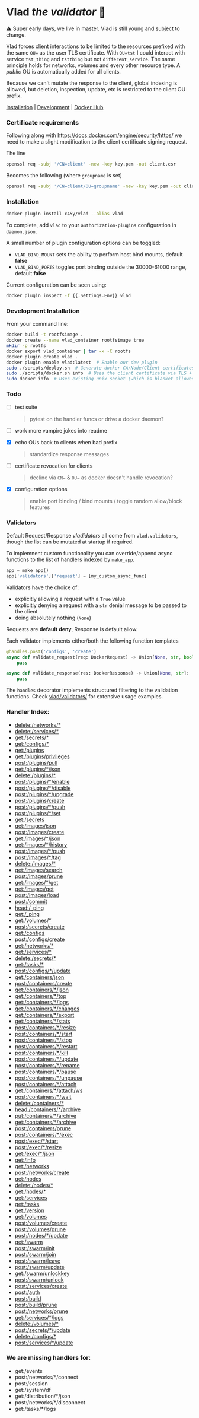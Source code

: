# Vlad *the validator* 🧛

:warning: Super early days, we live in master. Vlad is still young and subject to change.

Vlad forces client interactions to be limited to the resources prefixed with the same `OU=` as the user TLS certificate. With `OU=tst` I could interact with service `tst_thing` and `tstthing` but not `different_service`. The same principle holds for networks, volumes and every other resource type. A *public* OU is automatically added for all clients.

Because we can't mutate the response to the client, global indexing is allowed, but deletion, inspection, update, etc is restricted to the client OU prefix.

[Installation](#installation) | [Development](#development-installation) | [Docker Hub](https://hub.docker.com/r/c45y/vlad)


### Certificate requirements

Following along with <https://docs.docker.com/engine/security/https/> we need to make a slight modification to the client certificate signing request.

The line
```bash
openssl req -subj '/CN=client' -new -key key.pem -out client.csr
```

Becomes the following (where `groupname` is set)

```bash
openssl req -subj '/CN=client/OU=groupname' -new -key key.pem -out client.csr
```

### Installation

```bash
docker plugin install c45y/vlad --alias vlad
```

To complete, add `vlad` to your `authorization-plugins` configuration in `daemon.json`.

A small number of plugin configuration options can be toggled:

- `VLAD_BIND_MOUNT` sets the ability to perform host bind mounts, default **false**
- `VLAD_BIND_PORTS` toggles port binding outside the 30000-61000 range, default **false**

Current configuration can be seen using:

```bash
docker plugin inspect -f {{.Settings.Env}} vlad
```


### Development Installation

From your command line:

```bash
docker build -t rootfsimage .
docker create --name vlad_container rootfsimage true
mkdir -p rootfs
docker export vlad_container | tar -x -C rootfs
docker plugin create vlad .
docker plugin enable vlad:latest  # Enable our dev plugin
sudo ./scripts/deploy.sh  # Generate docker CA/Node/Client certificates and deploy daemon.json
sudo ./scripts/docker.sh info  # Uses the client certificate via TLS + vlad authz
sudo docker info  # Uses existing unix socket (which is blanket allowed by vlad)
```


### Todo

- [ ] test suite
    > pytest on the handler funcs or drive a docker daemon?
- [ ] work more vampire jokes into readme
- [x] echo OUs back to clients when bad prefix
    > standardize response messages
- [ ] certificate revocation for clients
    > decline via `CN=` & `OU=` as docker doesn't handle revocation?
- [x] configuration options
    > enable port binding / bind mounts / toggle random allow/block features


### Validators

Default Request/Response *vladidators* all come from `vlad.validators`, though the list can be mutated at startup if required.

To implemnent custom functionality you can override/append async functions to the list of handlers indexed by `make_app`.

```python
app = make_app()
app['validators']['request'] = [my_custom_async_func]
```

Validators have the choice of:

- explicitly allowing a request with a `True` value
- explicitly denying a request with a `str` denial message to be passed to the client
- doing absolutely nothing (`None`)

Requests are **default deny**, Response is default allow.

Each validator implements either/both the following function templates
```python
@handles.post('configs', 'create')
async def validate_request(req: DockerRequest) -> Union[None, str, bool]:
    pass

async def validate_response(res: DockerResponse) -> Union[None, str]:
    pass
```

The `handles` decorator implements structured filtering to the validation functions. Check [vlad/validators/](vlad/validators/) for extensive usage examples.


### Handler Index:

- [delete:/networks/*](vlad/validators/networks_OU_delete.py)
- [delete:/services/*](vlad/validators/services_OU_delete.py)
- [get:/secrets/*](vlad/validators/secrets_OU_get.py)
- [get:/configs/*](vlad/validators/configs_OU_get.py)
- [get:/plugins](vlad/validators/plugins.py)
- [get:/plugins/privileges](vlad/validators/plugins.py)
- [post:/plugins/pull](vlad/validators/plugins.py)
- [get:/plugins/*/json](vlad/validators/plugins.py)
- [delete:/plugins/*](vlad/validators/plugins.py)
- [post:/plugins/*/enable](vlad/validators/plugins.py)
- [post:/plugins/*/disable](vlad/validators/plugins.py)
- [post:/plugins/*/upgrade](vlad/validators/plugins.py)
- [post:/plugins/create](vlad/validators/plugins.py)
- [post:/plugins/*/push](vlad/validators/plugins.py)
- [post:/plugins/*/set](vlad/validators/plugins.py)
- [get:/secrets](vlad/validators/secrets.py)
- [get:/images/json](vlad/validators/images.py)
- [post:/images/create](vlad/validators/images.py)
- [get:/images/*/json](vlad/validators/images.py)
- [get:/images/*/history](vlad/validators/images.py)
- [post:/images/*/push](vlad/validators/images.py)
- [post:/images/*/tag](vlad/validators/images.py)
- [delete:/images/*](vlad/validators/images.py)
- [get:/images/search](vlad/validators/images.py)
- [post:/images/prune](vlad/validators/images.py)
- [get:/images/*/get](vlad/validators/images.py)
- [get:/images/get](vlad/validators/images.py)
- [post:/images/load](vlad/validators/images.py)
- [post:/commit](vlad/validators/commit.py)
- [head:/_ping](vlad/validators/ping.py)
- [get:/_ping](vlad/validators/ping.py)
- [get:/volumes/*](vlad/validators/volumes_OU_get.py)
- [post:/secrets/create](vlad/validators/secrets_create.py)
- [get:/configs](vlad/validators/configs.py)
- [post:/configs/create](vlad/validators/configs_create.py)
- [get:/networks/*](vlad/validators/networks_OU_get.py)
- [get:/services/*](vlad/validators/services_OU_get.py)
- [delete:/secrets/*](vlad/validators/secrets_OU_delete.py)
- [get:/tasks/*](vlad/validators/tasks_get.py)
- [post:/configs/*/update](vlad/validators/configs_OU_update.py)
- [get:/containers/json](vlad/validators/containers.py)
- [post:/containers/create](vlad/validators/containers.py)
- [get:/containers/*/json](vlad/validators/containers.py)
- [get:/containers/*/top](vlad/validators/containers.py)
- [get:/containers/*/logs](vlad/validators/containers.py)
- [get:/containers/*/changes](vlad/validators/containers.py)
- [get:/containers/*/export](vlad/validators/containers.py)
- [get:/containers/*/stats](vlad/validators/containers.py)
- [post:/containers/*/resize](vlad/validators/containers.py)
- [post:/containers/*/start](vlad/validators/containers.py)
- [post:/containers/*/stop](vlad/validators/containers.py)
- [post:/containers/*/restart](vlad/validators/containers.py)
- [post:/containers/*/kill](vlad/validators/containers.py)
- [post:/containers/*/update](vlad/validators/containers.py)
- [post:/containers/*/rename](vlad/validators/containers.py)
- [post:/containers/*/pause](vlad/validators/containers.py)
- [post:/containers/*/unpause](vlad/validators/containers.py)
- [post:/containers/*/attach](vlad/validators/containers.py)
- [get:/containers/*/attach/ws](vlad/validators/containers.py)
- [post:/containers/*/wait](vlad/validators/containers.py)
- [delete:/containers/*](vlad/validators/containers.py)
- [head:/containers/*/archive](vlad/validators/containers.py)
- [put:/containers/*/archive](vlad/validators/containers.py)
- [get:/containers/*/archive](vlad/validators/containers.py)
- [post:/containers/prune](vlad/validators/containers.py)
- [post:/containers/*/exec](vlad/validators/containers.py)
- [post:/exec/*/start](vlad/validators/exec.py)
- [post:/exec/*/resize](vlad/validators/exec.py)
- [get:/exec/*/json](vlad/validators/exec.py)
- [get:/info](vlad/validators/info.py)
- [get:/networks](vlad/validators/networks.py)
- [post:/networks/create](vlad/validators/networks_create.py)
- [get:/nodes](vlad/validators/nodes.py)
- [delete:/nodes/*](vlad/validators/nodes_delete.py)
- [get:/nodes/*](vlad/validators/nodes_get.py)
- [get:/services](vlad/validators/services.py)
- [get:/tasks](vlad/validators/tasks.py)
- [get:/version](vlad/validators/version.py)
- [get:/volumes](vlad/validators/volumes.py)
- [post:/volumes/create](vlad/validators/volumes_create.py)
- [post:/volumes/prune](vlad/validators/volumes_prune.py)
- [post:/nodes/*/update](vlad/validators/nodes_update.py)
- [get:/swarm](vlad/validators/swarm.py)
- [post:/swarm/init](vlad/validators/swarm.py)
- [post:/swarm/join](vlad/validators/swarm.py)
- [post:/swarm/leave](vlad/validators/swarm.py)
- [post:/swarm/update](vlad/validators/swarm.py)
- [get:/swarm/unlockkey](vlad/validators/swarm.py)
- [post:/swarm/unlock](vlad/validators/swarm.py)
- [post:/services/create](vlad/validators/services_create.py)
- [post:/auth](vlad/validators/auth.py)
- [post:/build](vlad/validators/build.py)
- [post:/build/prune](vlad/validators/build.py)
- [post:/networks/prune](vlad/validators/networks_prune.py)
- [get:/services/*/logs](vlad/validators/services_OU_logs.py)
- [delete:/volumes/*](vlad/validators/volumes_OU_delete.py)
- [post:/secrets/*/update](vlad/validators/secrets_OU_update.py)
- [delete:/configs/*](vlad/validators/configs_OU_delete.py)
- [post:/services/*/update](vlad/validators/services_OU_update.py)

### We are missing handlers for:

 - get:/events
 - post:/networks/*/connect
 - post:/session
 - get:/system/df
 - get:/distribution/*/json
 - post:/networks/*/disconnect
 - get:/tasks/*/logs
